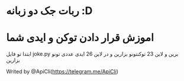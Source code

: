 # ربات جک دو زبانه :D

# اموزش قرار دادن توکن و ایدی شما

ابتدا تو فایل
joke.py
برین و لاین 23 توکنتونو بزارین
و در لاین 26 ایدی عددی تونو بزارین

Writed by @ApiCli(https://telegram.me/ApiCli)
